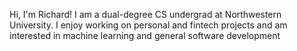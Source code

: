Hi, I'm Richard! I am a dual-degree CS undergrad at Northwestern University.
I enjoy working on personal and fintech projects and am interested in machine learning and general software development
